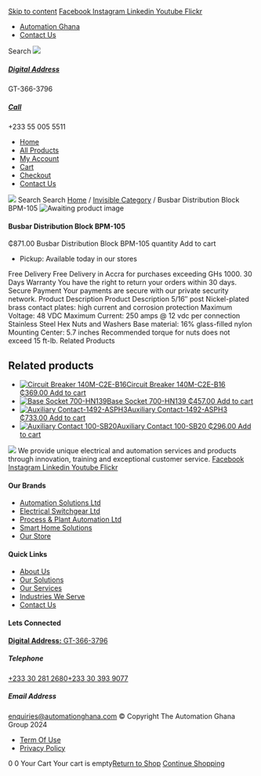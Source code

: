[Skip to content](https://store.automationghana.com/product/busbar-distribution-block-bpm-105/#content)
[ Facebook ](https://www.facebook.com/automationgh/) [ Instagram ](https://www.instagram.com/automationgh/) [ Linkedin ](https://www.linkedin.com/company/the-automation-ghana-limited/) [ Youtube ](https://www.youtube.com/channel/UCurrRDUSm5oIW39VXjn1u0w) [ Flickr ](https://www.flickr.com/photos/181794037@N07/)
  * [ Automation Ghana ](https://automationghana.com)
  * [ Contact Us ](https://store.automationghana.com/contact/)


Search
[ ![](https://store.automationghana.com/wp-content/uploads/2024/04/Website-TAGG-Logo-BLUE.png) ](https://store.automationghana.com/)
[ ](https://maps.app.goo.gl/m4xeaagWCNbLk4jM6)
#####  [ Digital Address ](https://maps.app.goo.gl/m4xeaagWCNbLk4jM6)
GT-366-3796 
[ ](tel:+233550055511)
#####  [ Call ](tel:+233550055511)
+233 55 005 5511 
  * [Home](https://store.automationghana.com/)
  * [All Products](https://store.automationghana.com/shop/)
  * [My Account](https://store.automationghana.com/my-account/)
  * [Cart](https://store.automationghana.com/cart/)
  * [Checkout](https://store.automationghana.com/checkout/)
  * [Contact Us](https://store.automationghana.com/contact/)


[![](https://store.automationghana.com/wp-content/uploads/2024/04/AutomationGhana_logo_white.png)](https://store.automationghana.com)
Search
Search
[Home](https://store.automationghana.com) / [Invisible Category](https://store.automationghana.com/product-category/invisible-category/) / Busbar Distribution Block BPM-105
![Awaiting product image](https://store.automationghana.com/wp-content/uploads/woocommerce-placeholder-600x600.png)
####  Busbar Distribution Block BPM-105 
₵871.00
Busbar Distribution Block BPM-105 quantity
Add to cart
  * Pickup: Available today in our stores


Free Delivery 
Free Delivery in Accra for purchases exceeding GHs 1000. 
30 Days Warranty 
You have the right to return your orders within 30 days. 
Secure Payment 
Your payments are secure with our private security network. 
Product Description
Product Description
5/16″ post Nickel-plated brass contact plates: high current and corrosion protection Maximum Voltage: 48 VDC Maximum Current: 250 amps @ 12 vdc per connection Stainless Steel Hex Nuts and Washers Base material: 16% glass-filled nylon Mounting Center: 5.7 inches Recommended torque for nuts does not exceed 15 ft-lb.
Related Products 
## Related products
  * [![Circuit Breaker 140M-C2E-B16](https://store.automationghana.com/wp-content/uploads/2020/12/140M-C2E-B16.jpg)Circuit Breaker 140M-C2E-B16 ₵369.00 ](https://store.automationghana.com/product/circuit-breaker-140m-c2e-b16/)
[Add to cart](https://store.automationghana.com/product/busbar-distribution-block-bpm-105/?add-to-cart=2981)
  * [![Base Socket 700-HN139](https://store.automationghana.com/wp-content/uploads/2020/12/700-HN139.jpg)Base Socket 700-HN139 ₵457.00 ](https://store.automationghana.com/product/base-socket-700-hn139/)
[Add to cart](https://store.automationghana.com/product/busbar-distribution-block-bpm-105/?add-to-cart=2971)
  * [![Auxiliary Contact-1492-ASPH3](https://store.automationghana.com/wp-content/uploads/2020/12/1492-ASPH3-300x300.jpg)Auxiliary Contact-1492-ASPH3 ₵733.00 ](https://store.automationghana.com/product/auxiliary-contact-1492-asph3/)
[Add to cart](https://store.automationghana.com/product/busbar-distribution-block-bpm-105/?add-to-cart=2967)
  * [![Auxiliary Contact 100-SB20](https://store.automationghana.com/wp-content/uploads/2020/11/Allen-Bradley-100S-300x300.jpg)Auxiliary Contact 100-SB20 ₵296.00 ](https://store.automationghana.com/product/auxiliary-contact-100-sb20/)
[Add to cart](https://store.automationghana.com/product/busbar-distribution-block-bpm-105/?add-to-cart=2956)


![](https://store.automationghana.com/wp-content/uploads/2024/04/AutomationGhana_logo_white.png)
We provide unique electrical and automation services and products through innovation, training and exceptional customer service.
[ Facebook ](https://www.facebook.com/automationgh/) [ Instagram ](https://www.instagram.com/automationgh/) [ Linkedin ](https://www.linkedin.com/company/the-automation-ghana-limited/) [ Youtube ](https://www.youtube.com/channel/UCurrRDUSm5oIW39VXjn1u0w) [ Flickr ](https://www.flickr.com/photos/181794037@N07/)
#### Our Brands
  * [ Automation Solutions Ltd ](https://store.automationghana.com/product/busbar-distribution-block-bpm-105/)
  * [ Electrical Switchgear Ltd ](https://store.automationghana.com/product/busbar-distribution-block-bpm-105/)
  * [ Process & Plant Automation Ltd ](https://store.automationghana.com/product/busbar-distribution-block-bpm-105/)
  * [ Smart Home Solutions ](https://store.automationghana.com/product/busbar-distribution-block-bpm-105/)
  * [ Our Store ](https://store.automationghana.com/product/busbar-distribution-block-bpm-105/)


#### Quick Links
  * [ About Us ](https://store.automationghana.com/product/busbar-distribution-block-bpm-105/)
  * [ Our Solutions ](https://store.automationghana.com/product/busbar-distribution-block-bpm-105/)
  * [ Our Services ](https://store.automationghana.com/product/busbar-distribution-block-bpm-105/)
  * [ Industries We Serve ](https://store.automationghana.com/product/busbar-distribution-block-bpm-105/)
  * [ Contact Us ](https://store.automationghana.com/product/busbar-distribution-block-bpm-105/)


#### Lets Connected
[**Digital Address:** GT-366-3796](https://maps.app.goo.gl/m4xeaagWCNbLk4jM6)
#####  Telephone 
[ +233 30 281 2680](tel:+233302812680)[+233 30 393 9077](https://store.automationghana.com/product/busbar-distribution-block-bpm-105/+233303939077)
#####  Email Address 
enquiries@automationghana.com 
© Copyright The Automation Ghana Group 2024
  * [ Term Of Use ](https://store.automationghana.com/product/busbar-distribution-block-bpm-105/)
  * [ Privacy Policy ](https://store.automationghana.com/product/busbar-distribution-block-bpm-105/)


0
0
Your Cart
Your cart is empty[Return to Shop](https://store.automationghana.com/shop/)
[Continue Shopping](https://store.automationghana.com/product/busbar-distribution-block-bpm-105/)
